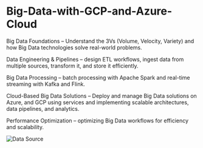 # Big-Data-with-GCP-and-Azure-Cloud

Big Data Foundations – Understand the 3Vs (Volume, Velocity, Variety) and how Big Data technologies solve real-world problems.

Data Engineering & Pipelines – design ETL workflows, ingest data from multiple sources, transform it, and store it efficiently.

Big Data Processing – batch processing with Apache Spark and real-time streaming with Kafka and Flink.

Cloud-Based Big Data Solutions – Deploy and manage Big Data solutions on  Azure, and GCP using services and implementing scalable architectures, data pipelines, and analytics.

Performance Optimization – optimizing Big Data workflows for efficiency and scalability.

![Data Source](https://github.com/user-attachments/assets/3a8bee2d-ef73-48f6-80ff-552b99d3fe4c)

